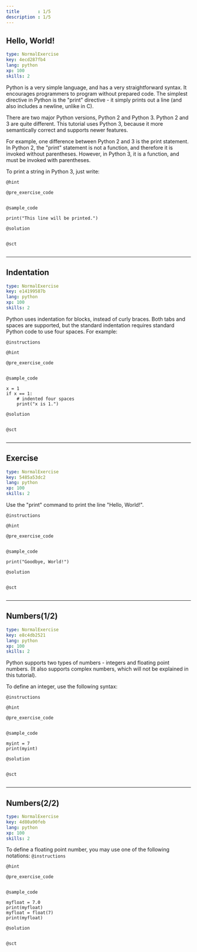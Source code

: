 ```yaml
---
title       : 1/5
description : 1/5
---
```

## Hello, World!

```yaml
type: NormalExercise
key: 4ecd287fb4
lang: python
xp: 100
skills: 2
```
Python is a very simple language, and has a very straightforward syntax. It encourages programmers to program without prepared code. The simplest directive in Python is the "print" directive - it simply prints out a line (and also includes a newline, unlike in C).

There are two major Python versions, Python 2 and Python 3. Python 2 and 3 are quite different. This tutorial uses Python 3, because it more semantically correct and supports newer features.

For example, one difference between Python 2 and 3 is the print statement. In Python 2, the "print" statement is not a function, and therefore it is invoked without parentheses. However, in Python 3, it is a function, and must be invoked with parentheses.


To print a string in Python 3, just write:

`@hint`

`@pre_exercise_code`
```{python}

```

`@sample_code`
```{python}
print("This line will be printed.")

```

`@solution`
```{python}

```

`@sct`
```{python}

```



---
## Indentation

```yaml
type: NormalExercise
key: e14199587b
lang: python
xp: 100
skills: 2
```
Python uses indentation for blocks, instead of curly braces. Both tabs and spaces are supported, but the standard indentation requires standard Python code to use four spaces. For example:

`@instructions`

`@hint`

`@pre_exercise_code`
```{python}

```

`@sample_code`
```{python}
x = 1
if x == 1:
    # indented four spaces
    print("x is 1.")
```

`@solution`
```{python}

```

`@sct`
```{python}

```


---
## Exercise

```yaml
type: NormalExercise
key: 5485a53dc2
lang: python
xp: 100
skills: 2
```
Use the "print" command to print the line "Hello, World!".

`@instructions`

`@hint`

`@pre_exercise_code`
```{python}

```

`@sample_code`
```{python}
print("Goodbye, World!")
```

`@solution`
```{python}

```

`@sct`
```{python}

```


---
## Numbers(1/2)

```yaml
type: NormalExercise
key: e8c4db2521
lang: python
xp: 100
skills: 2
```

Python supports two types of numbers - integers and floating point numbers. (It also supports complex numbers, which will not be explained in this tutorial).

To define an integer, use the following syntax:


`@instructions`

`@hint`

`@pre_exercise_code`
```{python}

```

`@sample_code`
```{python}
myint = 7
print(myint)
```

`@solution`
```{python}

```

`@sct`
```{python}

```


---
## Numbers(2/2)

```yaml
type: NormalExercise
key: 4d80a90feb
lang: python
xp: 100
skills: 2
```

To define a floating point number, you may use one of the following notations:
`@instructions`

`@hint`

`@pre_exercise_code`
```{python}

```

`@sample_code`
```{python}
myfloat = 7.0
print(myfloat)
myfloat = float(7)
print(myfloat)
```

`@solution`
```{python}

```

`@sct`
```{python}

```
